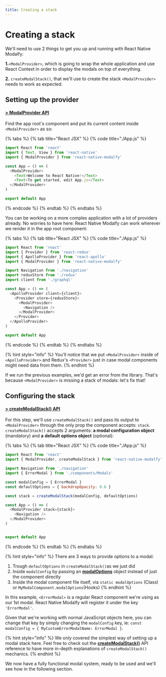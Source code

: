 ```yaml
---
title: Creating a stack
---
```


# Creating a stack

We'll need to use 2 things to get you up and running with React Native Modalfy:

**1.**`<ModalProvider>`, which is going to wrap the whole application and use React Context in order to display the modals on top of everything.&#x20;

**2.** `createModalStack()`, that we'll use to create the stack `<ModalProvider>` needs to work as expected.

## Setting up the provider <a href="#provider" id="provider"></a>

#### [> ModalProvider API](../api/modalprovider.md)

Find the app root's component and put its current content inside `<ModalProvider>` as so:

{% tabs %}
{% tab title="React JSX" %}
{% code title="./App.js" %}
```javascript
import React from 'react'
import { Text, View } from 'react-native'
import { ModalProvider } from 'react-native-modalfy'

const App = () => (
  <ModalProvider>
    <Text>Welcome to React Native!</Text>
    <Text>To get started, edit App.js</Text>
  </ModalProvider>
)

export default App

```
{% endcode %}
{% endtab %}
{% endtabs %}

You can be working on a more complex application with a lot of providers already. No worries to have here: React Native Modalfy can work wherever we render it in the app root component:

{% tabs %}
{% tab title="React JSX" %}
{% code title="./App.js" %}
```javascript
import React from 'react'
import { Provider } from 'react-redux'
import { ApolloProvider } from 'react-apollo'
import { ModalProvider } from 'react-native-modalfy'

import Navigation from './navigation'
import reduxStore from './redux'
import client from './graphql'

const App = () => (
  <ApolloProvider client={client}>
    <Provider store={reduxStore}>
      <ModalProvider>
        <Navigation />
      </ModalProvider>
    </Provider>
  </ApolloProvider>
)

export default App
```
{% endcode %}
{% endtab %}
{% endtabs %}

{% hint style="info" %}
You'll notice that we put `<ModalProvider>` inside of `<ApolloProvider>` and Redux's `<Provider>` just in case modal components might need data from them.
{% endhint %}

If we run the previous examples, we'd get an error from the library. That's because `<ModalProvider>` is missing a stack of modals: let's fix that!

## Configuring the stack <a href="#configuring" id="configuring"></a>

#### [> createModalStack() API](../api/createmodalstack.md)

For this step, we'll use `createModalStack()` and pass its output to `<ModalProvider>` through the only prop the component accepts: `stack`. `createModalStack()` accepts 2 arguments: **a modal configuration object** (mandatory) and **a** **default options object** (optional):

{% tabs %}
{% tab title="React JSX" %}
{% code title="./App.js" %}
```javascript
import React from 'react'
import { ModalProvider, createModalStack } from 'react-native-modalfy'

import Navigation from './navigation'
import { ErrorModal } from './components/Modals'

const modalConfig = { ErrorModal }
const defaultOptions = { backdropOpacity: 0.6 }

const stack = createModalStack(modalConfig, defaultOptions)

const App = () => (
  <ModalProvider stack={stack}>
    <Navigation />
  </ModalProvider>
)


export default App
```
{% endcode %}
{% endtab %}
{% endtabs %}

{% hint style="info" %}
There are 3 ways to provide options to a modal:

1. Trough `defaultOptions` in `createModalStack()`as we just did
2. Inside `modalConfig` by passing an [**modalOptions**](../api/types/modaloptions.md) object instead of just the component directly
3. Inside the modal component file itself, via `static modalOptions` (Class) or `MyModalComponent.modalOptions`(Hooks)
{% endhint %}

In this example, `<ErrorModal>` is a regular React component we're using as our 1st modal. React Native Modalfy will register it under the key `'ErrorModal'`.&#x20;

Given that we're working with normal JavaScript objects here, you can change that key by simply changing the `modalConfig` key, ie: `const modalConfig = { MyCustomErrorModalName: ErrorModal }`.

{% hint style="info" %}
We only covered the simplest way of setting up a modal stack here. Feel free to check out the [**createModalStack()**](../api/createmodalstack.md) API reference to have more in-depth explanations of `createModalStack()` mechanics.
{% endhint %}

We now have a fully functional modal system, ready to be used and we'll see how in the following section.
